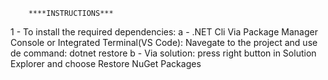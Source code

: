 
		****INSTRUCTIONS***

1 - To install the required dependencies:
		a - .NET Cli Via Package Manager Console or Integrated Terminal(VS Code):
			Navegate to the project and use de command: dotnet restore
		b - Via solution:
			press right button in Solution Explorer and choose Restore NuGet Packages
